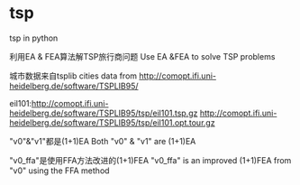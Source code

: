 # tsp
tsp in python

利用EA & FEA算法解TSP旅行商问题
Use EA &FEA to solve TSP problems

城市数据来自tsplib
cities data from http://comopt.ifi.uni-heidelberg.de/software/TSPLIB95/

eil101:http://comopt.ifi.uni-heidelberg.de/software/TSPLIB95/tsp/eil101.tsp.gz
       http://comopt.ifi.uni-heidelberg.de/software/TSPLIB95/tsp/eil101.opt.tour.gz

"v0"&"v1"都是(1+1)EA
Both "v0" & "v1" are (1+1)EA

"v0_ffa"是使用FFA方法改进的(1+1)FEA
"v0_ffa" is an improved (1+1)FEA from "v0" using the FFA method


